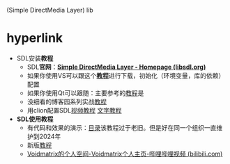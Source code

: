 (Simple DirectMedia Layer) lib
# hyperlink
- SDL安装**教程**
	- SDL**官网**：**[Simple DirectMedia Layer - Homepage (libsdl.org)](https://www.libsdl.org/)**
	- 如果你使用VS可以跟这个[**教程**](https://blog.csdn.net/qq_72157449/article/details/130490332)进行下载，初始化（环境变量，库的依赖）配置
	- 如果你使用Qt可以跟随：主要参考的[教程](https://blog.csdn.net/m0_58311374/article/details/133410449)是
	- 没细看的博客园系列实战[教程](https://www.cnblogs.com/renhui/p/10466773.html)
 	- 用clion配置SDL[视频教程](https://www.bilibili.com/video/BV1w841157uD/?spm_id_from=333.880.my_history.page.click&vd_source=0b1e0779f26f0074a8d8a6fac88fc43f) [文字教程](https://jacckx.me/2021/03/12/Windows_CLion_SDL2/)
- **SDL使用教程**
	- 有代码和效果的演示：[目录](https://tjumyk.github.io/sdl-tutorial-cn/contents.html)该教程过于老旧。但是好在同一个组织一直维护到2024年
	- 新版[教程](https://lazyfoo.net/tutorials/SDL/index.php)
	- [Voidmatrix的个人空间-Voidmatrix个人主页-哔哩哔哩视频 (bilibili.com)](https://space.bilibili.com/25864506)

